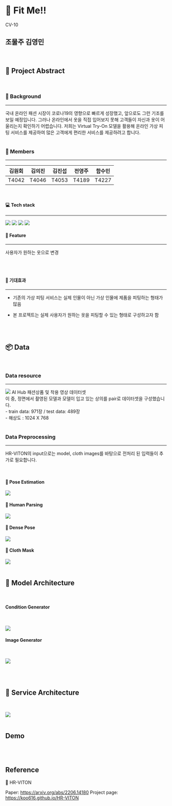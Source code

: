 # :shirt: Fit Me!!

CV-10
## 조물주 김영민
<br/>

## :notebook: Project Abstract
<br/>

### :page_with_curl: Background
---
국내 온라인 패션 시장이 코로나19의 영향으로 빠르게 성장했고, 앞으로도 그런 기조를 보일 예정입니다. 그러나 온라인에서 옷을 직접 입어보지 못해 고객들이 자신과 옷이 어울리는지 확인하기 어렵습니다. 저희는 Virtual Try-On 모델을 활용해 온라인 가상 피팅 서비스를 제공하여 많은 고객에게 편리한 서비스를 제공하려고 합니다.
<br/><br/>


### :raising_hand: Members
---

|   김원회   |   김의진   |  김진섭   |  전영주   |  함수민  |
| :--------: | :--------: | :------: | :-------: | :-------: |
|   T4042   |   T4046   |  T4053   |  T4189   |  T4227  |


<br/>

#### :computer: Tech stack
---
 <img src="https://img.shields.io/badge/Python-3776AB?style=flat&logo=Python&logoColor=white"/>  <img src="https://img.shields.io/badge/PyTorch-EE4C2C?style=flat&logo=PyTorch&logoColor=white"/> <img src="https://img.shields.io/badge/FastAPI-009688?style=flat&logo=FastAPI&logoColor=white"/> <img src="https://img.shields.io/badge/Streamlit-FF4B4B?style=flat&logo=Streamlit&logoColor=white"/>
<br/>

#### :minidisc: Feature
---
사용자가 원하는 옷으로 변경 

<br/>
<br/>

#### :low_brightness: 기대효과
---
- 기존의 가상 피팅 서비스는 실제 인물이 아닌 가상 인물에 제품을 피팅하는 형태가 많음


- 본 프로젝트는 실제 사용자가 원하는 옷을 피팅할 수 있는 형태로 구성하고자 함
<br/>
<br/>


## :package: Data
<br/>

### Data resource
---
![](/imgs/aihub.png)
AI Hub 패션상품 및 착용 영상 데이터셋 <br/>
이 중, 정면에서 촬영된 모델과 모델이 입고 있는 상의를 pair로 데이터셋을 구성했습니다.<br/>
    - train data: 971장 / test data: 489장 <br/>
    - 해상도 : 1024 X 768<br/>
<br/>

### Data Preprocessing
---
HR-VITON의 input으로는 model, cloth images를 바탕으로 전처리 된 입력들이 추가로 필요합니다.


<br/>

#### :small_red_triangle_down: Pose Estimation
![](/imgs/openpose_ex.png)
<br/>

#### :small_red_triangle_down: Human Parsing
![](/imgs/humanparse_ex.png)
<br/>

#### :small_red_triangle_down: Dense Pose
![](/imgs/densepose_ex.png)
<br/>

#### :small_red_triangle_down: Cloth Mask
![](/imgs/clothmask_ex.png)
<br/>
<br/>

## :microscope:	 Model Architecture
<br/>

#### Condition Generator
<br/>

![](/imgs/Condition_Generator.png)


#### Image Generator
<br/>

![](/imgs/Image_Generator.png)

<br/>
<br/>



## :toolbox:	 Service Architecture
<br/>

![](/imgs/service_arc.png)
<br/>
<br/>


## Demo

<br/>
<br/>

## Reference

:small_red_triangle_down: HR-VITON

Paper: https://arxiv.org/abs/2206.14180
Project page: https://koo616.github.io/HR-VITON


<br/>
<br/>
